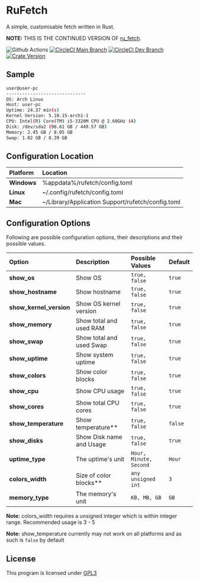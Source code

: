 # RuFetch
A simple, customisable fetch written in Rust.

**NOTE:** THIS IS THE CONTINUED VERSION OF [ru_fetch](https://github.com/supremedeity/rufetch/).

![Github Actions](https://github.com/supremedeity08/rufetch/actions/workflows/rust.yml/badge.svg)
[![CircleCI Main Branch](https://img.shields.io/circleci/build/gh/SupremeDeity08/RuFetch/main?label=main)](https://circleci.com/gh/SupremeDeity08/RuFetch/tree/main)
[![CircleCI Dev Branch](https://img.shields.io/circleci/build/gh/SupremeDeity08/RuFetch/dev?label=dev)](https://circleci.com/gh/SupremeDeity08/RuFetch/tree/dev)
[![Crate Version](https://img.shields.io/crates/v/rufetch?color=green&label=Crate%20version)](https:/crates.io/crates/rufetch)

  
## Sample

```bash
user@user-pc
------------------------------
OS: Arch Linux
Host: user-pc
Uptime: 24.37 min(s)
Kernel Version: 5.10.15-arch1-1
CPU: Intel(R) Core(TM) i5-3320M CPU @ 2.60GHz (4)
Disk: /dev/sda2 (96.61 GB / 449.57 GB)
Memory: 2.45 GB / 8.05 GB
Swap: 1.02 GB / 8.39 GB
```
## Configuration Location

| Platform    | Location                                          |
| :---------- | :------------------------------------------------ |
| **Windows** | %appdata%/rufetch/config.toml                     |
| **Linux**   | ~/.config/rufetch/config.toml                     |
| **Mac**     | ~/Library/Application Support/rufetch/config.toml |

## Configuration Options
Following are possible configuration options, their descriptions and their possible values.

| Option                  | Description              | Possible Values        | Default |
| :---------------------- | :----------------------- | :--------------------- | :------ |
| **show_os**             | Show OS                  | `true, false`          | `true`  |
| **show_hostname**       | Show hostname            | `true, false`          | `true`  |
| **show_kernel_version** | Show OS kernel version   | `true, false`          | `true`  |
| **show_memory**         | Show total and used RAM  | `true, false`          | `true`  |
| **show_swap**           | Show total and used Swap | `true, false`          | `true`  |
| **show_uptime**         | Show system uptime       | `true, false`          | `true`  |
| **show_colors**         | Show color blocks        | `true, false`          | `true`  |
| **show_cpu**            | Show CPU usage           | `true, false`          | `true`  |
| **show_cores**          | Show total CPU cores     | `true, false`          | `true`  |
| **show_temperature**    | Show temperature**       | `true, false`          | `false` |
| **show_disks**          | Show Disk name and Usage | `true, false`          | `true`  |
| **uptime_type**         | The uptime's unit        | `Hour, Minute, Second` | `Hour`  |
| **colors_width**        | Size of color blocks**   | `any unsigned int`     | `3`     |
| **memory_type**         | The memory's unit        | `KB, MB, GB`           | `GB`    |

**Note:** colors_width requires a unsigned integer which is within integer range. Recommended usage is 3 - 5

**Note:** show_temperature currently may not work on all platforms and as such is `false` by default

## License

This program is licensed under [GPL3](https://choosealicense.com/licenses/gpl-3.0/)
